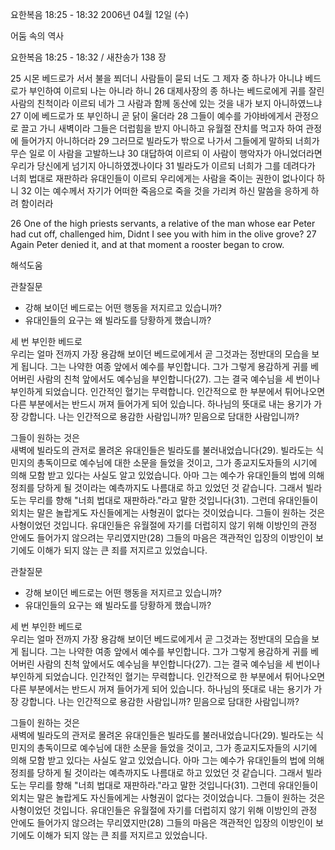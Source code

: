 요한복음 18:25 - 18:32 
2006년 04월 12일 (수)

어둠 속의 역사



요한복음 18:25 - 18:32 / 새찬송가 138 장


25 시몬 베드로가 서서 불을 쬐더니 사람들이 묻되 너도 그 제자 중 하나가 아니냐 베드로가 부인하여 이르되 나는 아니라 하니 26 대제사장의 종 하나는 베드로에게 귀를 잘린 사람의 친척이라 이르되 네가 그 사람과 함께 동산에 있는 것을 내가 보지 아니하였느냐 27 이에 베드로가 또 부인하니 곧 닭이 울더라 28 그들이 예수를 가야바에게서 관정으로 끌고 가니 새벽이라 그들은 더럽힘을 받지 아니하고 유월절 잔치를 먹고자 하여 관정에 들어가지 아니하더라 29 그러므로 빌라도가 밖으로 나가서 그들에게 말하되 너희가 무슨 일로 이 사람을 고발하느냐 30 대답하여 이르되 이 사람이 행악자가 아니었더라면 우리가 당신에게 넘기지 아니하였겠나이다 31 빌라도가 이르되 너희가 그를 데려다가 너희 법대로 재판하라 유대인들이 이르되 우리에게는 사람을 죽이는 권한이 없나이다 하니 32 이는 예수께서 자기가 어떠한 죽음으로 죽을 것을 가리켜 하신 말씀을 응하게 하려 함이러라 

26  One of the high priests servants, a relative of the man whose ear Peter had cut off, challenged him, Didnt I see you with him in the olive grove? 27  Again Peter denied it, and at that moment a rooster began to crow.

해석도움





관찰질문
- 강해 보이던 베드로는 어떤 행동을 저지르고 있습니까?
- 유대인들의 요구는 왜 빌라도를 당황하게 했습니까?

세 번 부인한 베드로  
우리는 얼마 전까지 가장 용감해 보이던 베드로에게서 곧 그것과는 정반대의 모습을 보게 됩니다. 그는 나약한 여종 앞에서 예수를 부인합니다. 그가 그렇게 용감하게 귀를 베어버린 사람의 친척 앞에서도 예수님을 부인합니다(27). 그는 결국 예수님을 세 번이나 부인하게 되었습니다. 인간적인 혈기는 무력합니다. 인간적으로 한 부분에서 튀어나오면 다른 부분에서는 반드시 꺼져 들어가게 되어 있습니다. 하나님의 뜻대로 내는 용기가 가장 강합니다. 나는 인간적으로 용감한 사람입니까? 믿음으로 담대한 사람입니까?  

그들이 원하는 것은  
새벽에 빌라도의 관저로 몰려온 유대인들은 빌라도를 불러내었습니다(29). 빌라도는 식민지의 총독이므로 예수님에 대한 소문을 들었을 것이고, 그가 종교지도자들의 시기에 의해 모함 받고 있다는 사실도 알고 있었습니다. 아마 그는 예수가 유대인들의 법에 의해 정죄를 당하게 될 것이라는 예측까지도 나름대로 하고 있었던 것 같습니다. 그래서 빌라도는 무리를 향해 "너희 법대로 재판하라."라고 말한 것입니다(31). 그런데 유대인들이 외치는 말은 놀랍게도 자신들에게는 사형권이 없다는 것이었습니다. 그들이 원하는 것은 사형이었던 것입니다. 유대인들은 유월절에 자기를 더럽히지 않기 위해 이방인의 관정 안에도 들어가지 않으려는 무리였지만(28) 그들의 마음은 객관적인 입장의 이방인이 보기에도 이해가 되지 않는 큰 죄를 저지르고 있었습니다. 

관찰질문
- 강해 보이던 베드로는 어떤 행동을 저지르고 있습니까?
- 유대인들의 요구는 왜 빌라도를 당황하게 했습니까?

세 번 부인한 베드로  
우리는 얼마 전까지 가장 용감해 보이던 베드로에게서 곧 그것과는 정반대의 모습을 보게 됩니다. 그는 나약한 여종 앞에서 예수를 부인합니다. 그가 그렇게 용감하게 귀를 베어버린 사람의 친척 앞에서도 예수님을 부인합니다(27). 그는 결국 예수님을 세 번이나 부인하게 되었습니다. 인간적인 혈기는 무력합니다. 인간적으로 한 부분에서 튀어나오면 다른 부분에서는 반드시 꺼져 들어가게 되어 있습니다. 하나님의 뜻대로 내는 용기가 가장 강합니다. 나는 인간적으로 용감한 사람입니까? 믿음으로 담대한 사람입니까?  

그들이 원하는 것은  
새벽에 빌라도의 관저로 몰려온 유대인들은 빌라도를 불러내었습니다(29). 빌라도는 식민지의 총독이므로 예수님에 대한 소문을 들었을 것이고, 그가 종교지도자들의 시기에 의해 모함 받고 있다는 사실도 알고 있었습니다. 아마 그는 예수가 유대인들의 법에 의해 정죄를 당하게 될 것이라는 예측까지도 나름대로 하고 있었던 것 같습니다. 그래서 빌라도는 무리를 향해 "너희 법대로 재판하라."라고 말한 것입니다(31). 그런데 유대인들이 외치는 말은 놀랍게도 자신들에게는 사형권이 없다는 것이었습니다. 그들이 원하는 것은 사형이었던 것입니다. 유대인들은 유월절에 자기를 더럽히지 않기 위해 이방인의 관정 안에도 들어가지 않으려는 무리였지만(28) 그들의 마음은 객관적인 입장의 이방인이 보기에도 이해가 되지 않는 큰 죄를 저지르고 있었습니다.